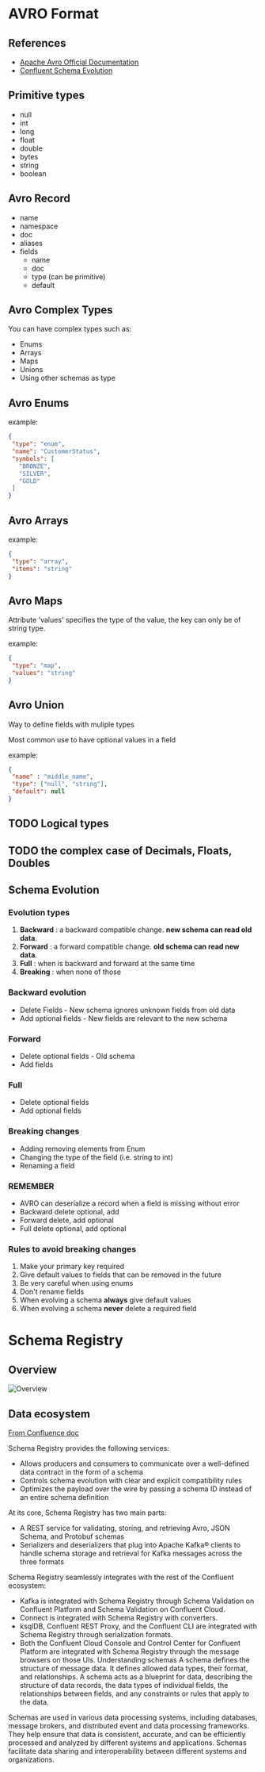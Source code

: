 # AVRO Format
## References

- [Apache Avro Official Documentation](https://avro.apache.org/docs/)
- [Confluent Schema Evolution](https://docs.confluent.io/platform/current/schema-registry/fundamentals/schema-evolution.html)
## Primitive types 
- null
- int
- long
- float
- double
- bytes
- string
- boolean

## Avro Record
- name
- namespace
- doc
- aliases
- fields
  - name
  - doc
  - type (can be primitive)
  - default 

## Avro Complex Types

You can have complex types such as:
- Enums
- Arrays
- Maps
- Unions
- Using other schemas as type
## Avro Enums

example:
 ````json
 {
  "type": "enum",
  "name": "CustomerStatus",
  "symbols": [
    "BRONZE",
    "SILVER",
    "GOLD"
  ]
}
 ````

## Avro Arrays
example:
 ````json
 {
  "type": "array",
  "items": "string"
}
 ````

## Avro Maps

Attribute 'values' specifies the type of the value, the key can only be of string type.

example:
 ````json
 {
  "type": "map",
  "values": "string"
}
 ````

## Avro Union
Way to define fields with muliple types

Most common use to have optional values in a field

example:

 ````json
 {
  "name" : "middle_name",
  "type": ["null", "string"],
  "default": null
}
 ````

## TODO Logical types

## TODO the complex case of Decimals, Floats, Doubles

## Schema Evolution
### Evolution types
1. **Backward** : a backward compatible change. **new schema can read old data**.
2. **Forward** :  a forward compatible change. **old schema can read new data**.
3. **Full** : when is backward and forward at the same time
4. **Breaking** : when none of those

### Backward evolution
- Delete Fields - New schema ignores unknown fields from old data
- Add optional fields  - New fields are relevant to the new schema
### Forward
- Delete optional fields - Old schema 
- Add fields
### Full
- Delete optional fields
- Add optional fields

### Breaking changes
- Adding removing elements from Enum
- Changing the type of the field (i.e. string to int)
- Renaming a field


### REMEMBER
- AVRO can deserialize a record when a field is missing without error
- Backward delete optional, add 
- Forward  delete, add optional
- Full delete optional, add optional

### Rules to avoid breaking changes
1. Make your primary key required
2. Give default values to fields that can be removed in the future
3. Be very careful when using enums
4. Don't rename fields
5. When evolving a schema **always** give default values
6. When evolving a schema **never** delete a required field

# Schema Registry

## Overview

![Overview](06-schema-images/schema-registry-ecosystem.png)

## Data ecosystem
[From Confluence doc](https://docs.confluent.io/platform/current/schema-registry/index.html)

Schema Registry provides the following services:

- Allows producers and consumers to communicate over a well-defined data contract in the form of a schema
- Controls schema evolution with clear and explicit compatibility rules
- Optimizes the payload over the wire by passing a schema ID instead of an entire schema definition

At its core, Schema Registry has two main parts:
- A REST service for validating, storing, and retrieving Avro, JSON Schema, and Protobuf schemas
- Serializers and deserializers that plug into Apache Kafka® clients to handle schema storage and retrieval for Kafka messages across the three formats

Schema Registry seamlessly integrates with the rest of the Confluent ecosystem:
- Kafka is integrated with Schema Registry through Schema Validation on Confluent Platform and Schema Validation on Confluent Cloud.
- Connect is integrated with Schema Registry with converters.
- ksqlDB, Confluent REST Proxy, and the Confluent CLI are integrated with Schema Registry through serialization formats.
- Both the Confluent Cloud Console and Control Center for Confluent Platform are integrated with Schema Registry through the message browsers on those UIs.
Understanding schemas
A schema defines the structure of message data. It defines allowed data types, their format, and relationships. A schema acts as a blueprint for data, describing the structure of data records, the data types of individual fields, the relationships between fields, and any constraints or rules that apply to the data.

Schemas are used in various data processing systems, including databases, message brokers, and distributed event and data processing frameworks. They help ensure that data is consistent, accurate, and can be efficiently processed and analyzed by different systems and applications. Schemas facilitate data sharing and interoperability between different systems and organizations.